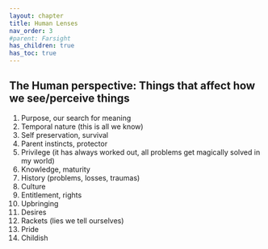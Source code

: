 ```yaml
---
layout: chapter
title: Human Lenses
nav_order: 3
#parent: Farsight
has_children: true
has_toc: true
---
```


## The Human perspective: Things that affect how we see/perceive things
    
1. Purpose, our search for meaning
1. Temporal nature (this is all we know)
1. Self preservation, survival
1. Parent instincts, protector
1. Privilege (it has always worked out, all problems get magically solved in my world)
1. Knowledge, maturity
1. History (problems, losses, traumas)
1. Culture
1. Entitlement, rights 
1. Upbringing 
1. Desires
1. Rackets (lies we tell ourselves)
1. Pride
1. Childish